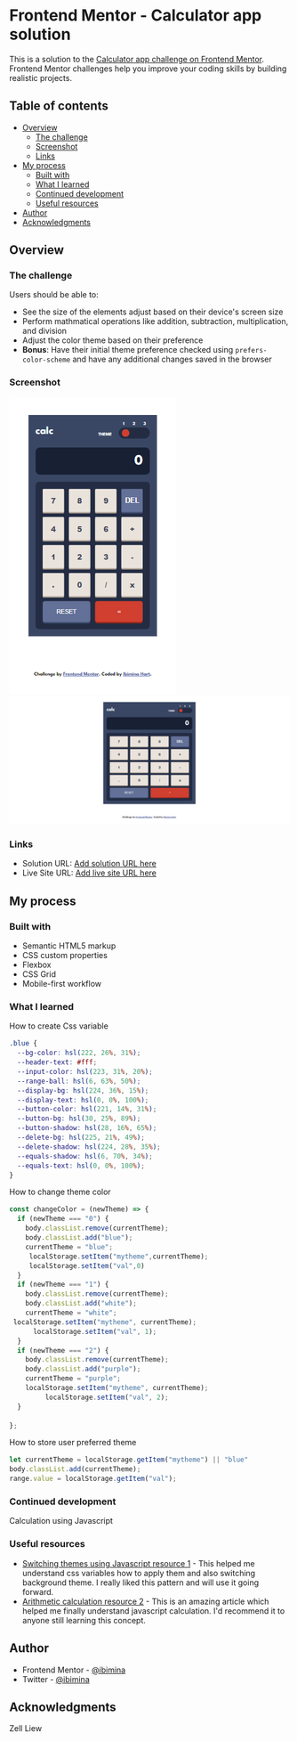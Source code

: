 # Frontend Mentor - Calculator app solution

This is a solution to the [Calculator app challenge on Frontend Mentor](https://www.frontendmentor.io/challenges/calculator-app-9lteq5N29). Frontend Mentor challenges help you improve your coding skills by building realistic projects. 

## Table of contents

- [Overview](#overview)
  - [The challenge](#the-challenge)
  - [Screenshot](#screenshot)
  - [Links](#links)
- [My process](#my-process)
  - [Built with](#built-with)
  - [What I learned](#what-i-learned)
  - [Continued development](#continued-development)
  - [Useful resources](#useful-resources)
- [Author](#author)
- [Acknowledgments](#acknowledgments)


## Overview

### The challenge

Users should be able to:

- See the size of the elements adjust based on their device's screen size
- Perform mathmatical operations like addition, subtraction, multiplication, and division
- Adjust the color theme based on their preference
- **Bonus**: Have their initial theme preference checked using `prefers-color-scheme` and have any additional changes saved in the browser

### Screenshot

![mobile](Capture075.png)
![desktop](Capture074.png)


### Links

- Solution URL: [Add solution URL here](https://github.com/ibimina/calculator-app-main)
- Live Site URL: [Add live site URL here](https://ibimina.github.io/calculator-app-main/)

## My process

### Built with

- Semantic HTML5 markup
- CSS custom properties
- Flexbox
- CSS Grid
- Mobile-first workflow


### What I learned
  How to create Css variable
```css
.blue {
  --bg-color: hsl(222, 26%, 31%);
  --header-text: #fff;
  --input-color: hsl(223, 31%, 20%);
  --range-ball: hsl(6, 63%, 50%);
  --display-bg: hsl(224, 36%, 15%);
  --display-text: hsl(0, 0%, 100%);
  --button-color: hsl(221, 14%, 31%);
  --button-bg: hsl(30, 25%, 89%);
  --button-shadow: hsl(28, 16%, 65%);
  --delete-bg: hsl(225, 21%, 49%);
  --delete-shadow: hsl(224, 28%, 35%);
  --equals-shadow: hsl(6, 70%, 34%);
  --equals-text: hsl(0, 0%, 100%);
}
```

How to change theme color
```js
const changeColor = (newTheme) => {
  if (newTheme === "0") {
    body.classList.remove(currentTheme);
    body.classList.add("blue");
    currentTheme = "blue";
     localStorage.setItem("mytheme",currentTheme);
     localStorage.setItem("val",0)
  }
  if (newTheme === "1") {
    body.classList.remove(currentTheme);
    body.classList.add("white");
    currentTheme = "white";
 localStorage.setItem("mytheme", currentTheme);
      localStorage.setItem("val", 1);
  }
  if (newTheme === "2") {
    body.classList.remove(currentTheme);
    body.classList.add("purple");
    currentTheme = "purple";
    localStorage.setItem("mytheme", currentTheme);
         localStorage.setItem("val", 2);
  }
  
};
```

How to store user preferred theme

```js
let currentTheme = localStorage.getItem("mytheme") || "blue"
body.classList.add(currentTheme);
range.value = localStorage.getItem("val");
```



### Continued development
 Calculation using Javascript 


### Useful resources

- [Switching themes using Javascript resource 1](https://techinscribed.com/multiple-themes-using-css-variables/) - This helped me understand css variables how to apply them and also switching background theme. I really liked this pattern and will use it going forward.
- [Arithmetic calculation resource 2](zell@zellwk.com) - This is an amazing article which helped me finally understand javascript calculation. I'd recommend it to anyone still learning this concept.


## Author

- Frontend Mentor - [@ibimina](https://www.frontendmentor.io/profile/ibimina)
- Twitter - [@ibimina](https://www.twitter.com/ibiminaaH)



## Acknowledgments

Zell Liew

